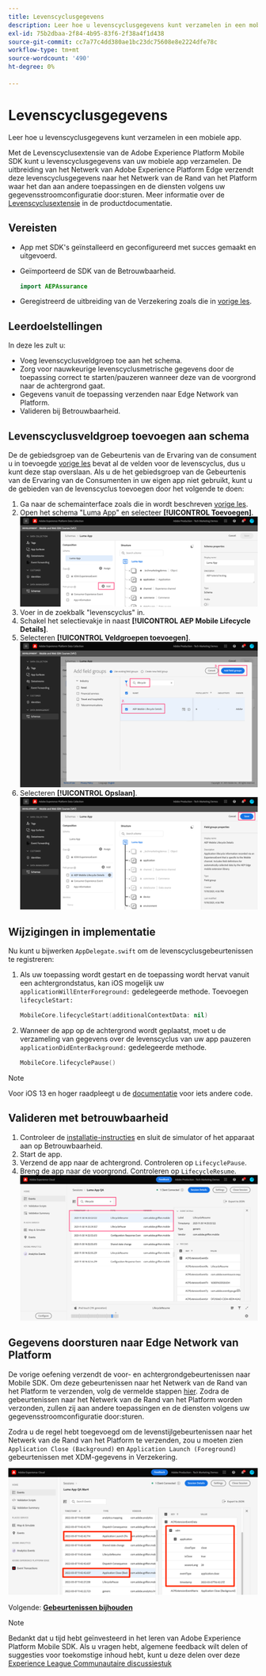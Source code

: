 ```yaml
---
title: Levenscyclusgegevens
description: Leer hoe u levenscyclusgegevens kunt verzamelen in een mobiele app.
exl-id: 75b2dbaa-2f84-4b95-83f6-2f38a4f1d438
source-git-commit: cc7a77c4dd380ae1bc23dc75608e8e2224dfe78c
workflow-type: tm+mt
source-wordcount: '490'
ht-degree: 0%

---
```


# Levenscyclusgegevens

Leer hoe u levenscyclusgegevens kunt verzamelen in een mobiele app.

Met de Levenscyclusextensie van de Adobe Experience Platform Mobile SDK kunt u levenscyclusgegevens van uw mobiele app verzamelen. De uitbreiding van het Netwerk van Adobe Experience Platform Edge verzendt deze levenscyclusgegevens naar het Netwerk van de Rand van het Platform waar het dan aan andere toepassingen en de diensten volgens uw gegevensstroomconfiguratie door:sturen. Meer informatie over de [Levenscyclusextensie](https://aep-sdks.gitbook.io/docs/foundation-extensions/lifecycle-for-edge-network) in de productdocumentatie.


## Vereisten

* App met SDK&#39;s geïnstalleerd en geconfigureerd met succes gemaakt en uitgevoerd.
* Geïmporteerd de SDK van de Betrouwbaarheid.

   ```swift
   import AEPAssurance
   ```

* Geregistreerd de uitbreiding van de Verzekering zoals die in [vorige les](install-sdks.md).

## Leerdoelstellingen

In deze les zult u:

* Voeg levenscyclusveldgroep toe aan het schema.
* Zorg voor nauwkeurige levenscyclusmetrische gegevens door de toepassing correct te starten/pauzeren wanneer deze van de voorgrond naar de achtergrond gaat.
* Gegevens vanuit de toepassing verzenden naar Edge Network van Platform.
* Valideren bij Betrouwbaarheid.

## Levenscyclusveldgroep toevoegen aan schema

De de gebiedsgroep van de Gebeurtenis van de Ervaring van de consument u in toevoegde [vorige les](create-schema.md) bevat al de velden voor de levenscyclus, dus u kunt deze stap overslaan. Als u de het gebiedsgroep van de Gebeurtenis van de Ervaring van de Consumenten in uw eigen app niet gebruikt, kunt u de gebieden van de levenscyclus toevoegen door het volgende te doen:

1. Ga naar de schemainterface zoals die in wordt beschreven [vorige les](create-schema.md).
1. Open het schema &quot;Luma App&quot; en selecteer **[!UICONTROL Toevoegen]**.
   ![toevoegen selecteren](assets/mobile-lifecycle-add.png)
1. Voer in de zoekbalk &quot;levenscyclus&quot; in.
1. Schakel het selectievakje in naast **[!UICONTROL AEP Mobile Lifecycle Details]**.
1. Selecteren **[!UICONTROL Veldgroepen toevoegen]**.
   ![veldgroep toevoegen](assets/mobile-lifecycle-lifecycle-field-group.png)
1. Selecteren **[!UICONTROL Opslaan]**.
   ![opslaan](assets/mobile-lifecycle-lifecycle-save.png)


## Wijzigingen in implementatie

Nu kunt u bijwerken `AppDelegate.swift` om de levenscyclusgebeurtenissen te registreren:

1. Als uw toepassing wordt gestart en de toepassing wordt hervat vanuit een achtergrondstatus, kan iOS mogelijk uw `applicationWillEnterForeground:` gedelegeerde methode. Toevoegen `lifecycleStart:`

   ```swift
   MobileCore.lifecycleStart(additionalContextData: nil)
   ```

1. Wanneer de app op de achtergrond wordt geplaatst, moet u de verzameling van gegevens over de levenscyclus van uw app pauzeren `applicationDidEnterBackground:` gedelegeerde methode.

   ```swift
   MobileCore.lifecyclePause()
   ```

>[!NOTE]
>
>Voor iOS 13 en hoger raadpleegt u de [documentatie](https://aep-sdks.gitbook.io/docs/foundation-extensions/mobile-core/lifecycle#register-lifecycle-with-mobile-core-and-add-appropriate-start-pause-calls) voor iets andere code.

## Valideren met betrouwbaarheid

1. Controleer de [installatie-instructies](assurance.md) en sluit de simulator of het apparaat aan op Betrouwbaarheid.
1. Start de app.
1. Verzend de app naar de achtergrond. Controleren op `LifecyclePause`.
1. Breng de app naar de voorgrond. Controleren op `LifecycleResume`.
   ![levenscyclus valideren](assets/mobile-lifecycle-lifecycle-assurance.png)


## Gegevens doorsturen naar Edge Network van Platform

De vorige oefening verzendt de voor- en achtergrondgebeurtenissen naar Mobile SDK. Om deze gebeurtenissen naar het Netwerk van de Rand van het Platform te verzenden, volg de vermelde stappen [hier](https://aep-sdks.gitbook.io/docs/foundation-extensions/lifecycle-for-edge-network#configure-a-rule-to-forward-lifecycle-metrics-to-platform). Zodra de gebeurtenissen naar het Netwerk van de Rand van het Platform worden verzonden, zullen zij aan andere toepassingen en de diensten volgens uw gegevensstroomconfiguratie door:sturen.

Zodra u de regel hebt toegevoegd om de levenstijlgebeurtenissen naar het Netwerk van de Rand van het Platform te verzenden, zou u moeten zien `Application Close (Background)` en `Application Launch (Foreground)` gebeurtenissen met XDM-gegevens in Verzekering.

![levenscyclus valideren die naar Platform Edge is verzonden](assets/mobile-lifecycle-edge-assurance.png)



Volgende: **[Gebeurtenissen bijhouden](events.md)**

>[!NOTE]
>
>Bedankt dat u tijd hebt geïnvesteerd in het leren van Adobe Experience Platform Mobile SDK. Als u vragen hebt, algemene feedback wilt delen of suggesties voor toekomstige inhoud hebt, kunt u deze delen over deze [Experience League Communautaire discussiestuk](https://experienceleaguecommunities.adobe.com/t5/adobe-experience-platform-launch/tutorial-discussion-implement-adobe-experience-cloud-in-mobile/td-p/443796)